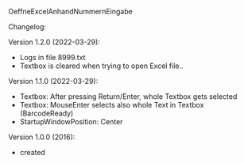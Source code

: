 ﻿OeffneExcelAnhandNummernEingabe

Changelog:

Version 1.2.0 (2022-03-29):
- Logs in file 8999.txt
- Textbox is cleared when trying to open Excel file..

Version 1.1.0 (2022-03-29):
- Textbox: After pressing Return/Enter, whole Textbox gets selected
- Textbox: MouseEnter selects also whole Text in Textbox (BarcodeReady)
- StartupWindowPosition: Center

Version 1.0.0 (2016): 
- created